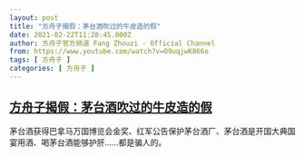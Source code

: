 ```yaml
---
layout: post
title: "方舟子揭假：茅台酒吹过的牛皮造的假"
date: 2021-02-22T11:28:45.000Z
author: 方舟子官方频道 Fang Zhouzi - Official Channel
from: https://www.youtube.com/watch?v=O9uqjwK866o
tags: [ 方舟子 ]
categories: [ 方舟子 ]
---
```

<!--1613993325000-->
[方舟子揭假：茅台酒吹过的牛皮造的假](https://www.youtube.com/watch?v=O9uqjwK866o)
------

<div>
茅台酒获得巴拿马万国博览会金奖、红军公告保护茅台酒厂、茅台酒是开国大典国宴用酒、喝茅台酒能够护肝……都是骗人的。
</div>
